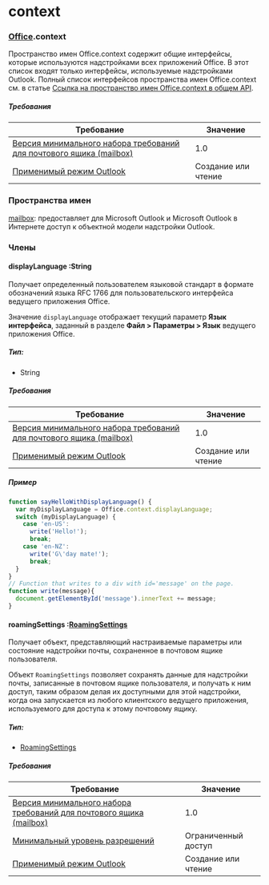 
# <a name="context"></a>context

### [Office](Office.md).context

Пространство имен Office.context содержит общие интерфейсы, которые используются надстройками всех приложений Office. В этот список входят только интерфейсы, используемые надстройками Outlook. Полный список интерфейсов пространства имен Office.context см. в статье [Ссылка на пространство имен Office.context в общем API](/javascript/api/office/office.context).


##### <a name="requirements"></a>Требования

|Требование| Значение|
|---|---|
|[Версия минимального набора требований для почтового ящика (mailbox)](/office/dev/add-ins/reference/requirement-sets/outlook-api-requirement-sets)| 1.0|
|[Применимый режим Outlook](https://docs.microsoft.com/outlook/add-ins/#extension-points)| Создание или чтение|

### <a name="namespaces"></a>Пространства имен

[mailbox](office.context.mailbox.md): предоставляет для Microsoft Outlook и Microsoft Outlook в Интернете доступ к объектной модели надстройки Outlook.

### <a name="members"></a>Члены

####  <a name="displaylanguage-string"></a>displayLanguage :String

Получает определенный пользователем языковой стандарт в формате обозначений языка RFC 1766 для пользовательского интерфейса ведущего приложения Office.

Значение `displayLanguage` отображает текущий параметр **Язык интерфейса**, заданный в разделе **Файл > Параметры > Язык** ведущего приложения Office.

##### <a name="type"></a>Тип:

*   String

##### <a name="requirements"></a>Требования

|Требование| Значение|
|---|---|
|[Версия минимального набора требований для почтового ящика (mailbox)](/office/dev/add-ins/reference/requirement-sets/outlook-api-requirement-sets)| 1.0|
|[Применимый режим Outlook](https://docs.microsoft.com/outlook/add-ins/#extension-points)| Создание или чтение|

##### <a name="example"></a>Пример

```js
function sayHelloWithDisplayLanguage() {
  var myDisplayLanguage = Office.context.displayLanguage;
  switch (myDisplayLanguage) {
    case 'en-US':
      write('Hello!');
      break;
    case 'en-NZ':
      write('G\'day mate!');
      break;
  }
}
// Function that writes to a div with id='message' on the page.
function write(message){
  document.getElementById('message').innerText += message;
}
```

####  <a name="roamingsettings-roamingsettingsjavascriptapioutlook12officeroamingsettings"></a>roamingSettings :[RoamingSettings](/javascript/api/outlook_1_2/office.RoamingSettings)

Получает объект, представляющий настраиваемые параметры или состояние надстройки почты, сохраненное в почтовом ящике пользователя.

Объект `RoamingSettings` позволяет сохранять данные для надстройки почты, записанные в почтовом ящике пользователя, и получать к ним доступ, таким образом делая их доступными для этой надстройки, когда она запускается из любого клиентского ведущего приложения, используемого для доступа к этому почтовому ящику.

##### <a name="type"></a>Тип:

*   [RoamingSettings](/javascript/api/outlook_1_2/office.RoamingSettings)

##### <a name="requirements"></a>Требования

|Требование| Значение|
|---|---|
|[Версия минимального набора требований для почтового ящика (mailbox)](/office/dev/add-ins/reference/requirement-sets/outlook-api-requirement-sets)| 1.0|
|[Минимальный уровень разрешений](https://docs.microsoft.com/outlook/add-ins/understanding-outlook-add-in-permissions)| Ограниченный доступ|
|[Применимый режим Outlook](https://docs.microsoft.com/outlook/add-ins/#extension-points)| Создание или чтение|